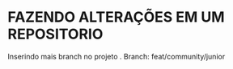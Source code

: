 # FAZENDO ALTERAÇÕES EM UM REPOSITORIO 

Inserindo mais branch no projeto
 . Branch: feat/community/junior
